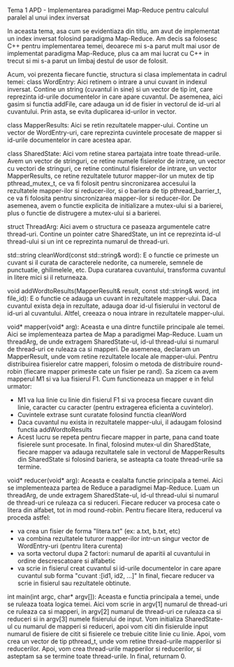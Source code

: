 Tema 1 APD - Implementarea paradigmei Map-Reduce pentru calculul paralel al unui index inversat

In aceasta tema, asa cum se evidentiaza din titlu, am avut de implementat un index inversat folosind paradigma Map-Reduce.
Am decis sa folosesc C++ pentru implementarea temei, deoarece mi s-a parut mult mai usor de implementat paradigma 
Map-Reduce, plus ca am mai lucrat cu C++ in trecut si mi s-a parut un limbaj destul de usor de folosit.

Acum, voi prezenta fiecare functie, structura si clasa implementata in cadrul temei:
class WordEntry: Aici retinem o intrare a unui cuvant in indexul inversat. Contine un string (cuvantul in sine) si un 
vector de tip int, care reprezinta id-urile documentelor in care apare cuvantul. De asemenea, aici gasim si functia 
addFile, care adauga un id de fisier in vectorul de id-uri al cuvantului. Prin asta, se evita duplicarea id-urilor in
vector.

class MapperResults: Aici se retin rezultatele mapper-ului. Contine un vector de WordEntry-uri, care reprezinta cuvintele 
procesate de mapper si id-urile documentelor in care acestea apar.

class SharedState: Aici vom retine starea partajata intre toate thread-urile. Avem un vector de stringuri, ce retine numele 
fisierelor de intrare, un vector cu vectori de stringuri, ce retine continutul fisierelor de intrare, un vector 
MapperResults, ce retine rezultatele tuturor mapper-ilor un mutex de tip pthread_mutex_t, ce va fi folosit
pentru sincronizarea accesului la rezultatele mapper-ilor si reducer-ilor, si o bariera de tip pthread_barrier_t, ce va fi
folosita pentru sincronizarea mapper-ilor si reducer-ilor. De asemenea, avem o functie explicita de initializare a
mutex-ului si a barierei, plus o functie de distrugere a mutex-ului si a barierei.

struct ThreadArg: Aici avem o structura ce paseaza argumentele catre thread-uri. Contine un pointer catre SharedState, un 
int ce reprezinta id-ul thread-ului si un int ce reprezinta numarul de thread-uri.

std::string cleanWord(const std::string& word): E o functie ce primeste un cuvant si il curata de caracterele nedorite, ca 
numerele, semnele de punctuatie, ghilimelele, etc. Dupa curatarea cuvantului, transforma cuvantul in litere mici si il 
returneaza.

void addWordtoResults(MapperResult& result, const std::string& word, int file_id): E o functie ce adauga un cuvant in 
rezultatele mapper-ului. Daca cuvantul exista deja in rezultate, adauga doar id-ul fisierului in vectorul de id-uri al 
cuvantului. Altfel, creeaza o noua intrare in rezultatele mapper-ului.

void* mapper(void* arg): Aceasta e una dintre functiile principale ale temei. Aici se implementeaza partea de Map a
paradigmei Map-Reduce. Luam un threadArg, de unde extragem SharedState-ul, id-ul thread-ului si numarul de thread-uri
ce ruleaza ca si mapperi. De asemenea, declaram un MapperResult, unde vom retine rezultatele locale ale mapper-ului.
Pentru distribuirea fisierelor catre mapperi, folosim o metoda de distribuire round-robin (fiecare mapper primeste cate un
fisier pe rand). Sa zicem ca avem mapperul M1 si va lua fisierul F1. Cum functioneaza un mapper e in felul urmator:
- M1 va lua linie cu linie din fisierul F1 si va procesa fiecare cuvant din linie, caracter cu caracter (pentru extragerea
eficienta a cuvintelor).
- Cuvintele extrase sunt curatate folosind functia cleanWord
- Daca cuvantul nu exista in rezultatele mapper-ului, il adaugam folosind functia addWordtoResults
- Acest lucru se repeta pentru fiecare mapper in parte, pana cand toate fisierele sunt procesate.
In final, folosind mutex-ul din SharedState, fiecare mapper va adauga rezultatele sale in vectorul de MapperResults din SharedState si folosind bariera, se asteapta ca toate thread-urile sa termine.

void* reducer(void* arg): Aceasta e cealalta functie principala a temei. Aici se implementeaza partea de Reduce a
paradigmei Map-Reduce. Luam un threadArg, de unde extragem SharedState-ul, id-ul thread-ului si numarul de thread-uri
ce ruleaza ca si reduceri. Fiecare reducer va procesa cate o litera din alfabet, tot in mod round-robin. Pentru fiecare
litera, reducerul va proceda astfel:
- va crea un fisier de forma "litera.txt" (ex: a.txt, b.txt, etc)
- va combina rezultatele tuturor mapper-ilor intr-un singur vector de WordEntry-uri (pentru litera curenta)
- va sorta vectorul dupa 2 factori: numarul de aparitii al cuvantului in ordine descrescatoare si alfabetic
- va scrie in fisierul creat cuvantul si id-urile documentelor in care apare cuvantul sub forma "cuvant :[id1, id2, ...]"
In final, fiecare reducer va scrie in fisierul sau rezultatele obtinute.

int main(int argc, char* argv[]): Aceasta e functia principala a temei, unde se ruleaza toata logica temei. Aici vom
scrie in argv[1] numarul de thread-uri ce ruleaza ca si mapperi, in argv[2] numarul de thread-uri ce ruleaza ca si reduceri
si in argv[3] numele fisierului de input. Vom initializa SharedState-ul cu numarul de mapperi si reduceri, apoi vom citi 
din fisierulde input numarul de fisiere de citit si fisierele ce trebuie citite linie cu linie. Apoi, vom crea un vector
de tip pthread_t, unde vom retine thread-urile mapperilor si reducerilor. Apoi, vom crea thread-urile mapperilor si
reducerilor, si asteptam sa se termine toate thread-urile. In final, returnam 0.